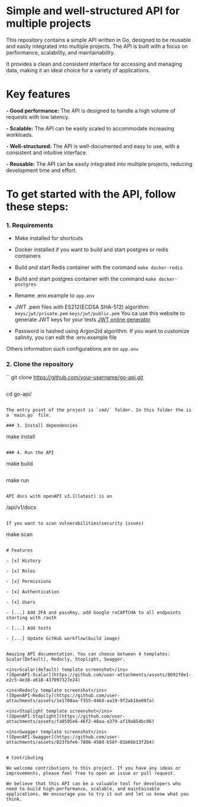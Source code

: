 # Simple and well-structured API for multiple projects

This repository contains a simple API written in Go, designed to be reusable and easily integrated into multiple projects. The API is built with a focus on performance, scalability, and maintainability. 

It provides a clean and consistent interface for accessing and managing data, making it an ideal choice for a variety of applications.


# Key features

**- Good performance:** The API is designed to handle a high volume of requests with low latency.

**- Scalable:** The API can be easily scaled to accommodate increasing workloads.

**- Well-structured:** The API is well-documented and easy to use, with a consistent and intuitive interface.

**- Reusable:** The API can be easily integrated into multiple projects, reducing development time and effort.

# To get started with the API, follow these steps:

### 1. Requirements

  - Make installed for shortcuts

  - Docker installed if you want to build and start postgres or redis containers

  - Build and start Redis container with the command ```make docker-redis```

  - Build and start postgres container with the command ```make docker-postgres```

  - Rename .env.example to ```app.env```

  - JWT .pem files with ES212(ECDSA SHA-512) algorithm: ```keys/jwt/private.pem``` ```keys/jwt/public.pem```
    You ca use this website to generate JWT keys for your tests [JWT online generator](https://jwt-keys.21no.de/) 

  - Password is hashed using Argon2id algorithm. If you want to customize salinity, you can edit the .env.example file


  Others information such configurations are on ```app.env```

### 2. Clone the repository

``
git clone https://github.com/your-username/go-api.git
```

```
cd go-api/
```

The entry point of the project is `cmd/` folder. In this folder the is a `main.go` file.

### 3. Install dependencies

```
make install
```

### 4. Run the API

```
make build
```

```
make run
```

API docs with openAPI v3.1(latest) is on 
```
/api/v1/docs
```

If you want to scan vulnerabilities(security issues)
```
make scan
```

# Features

- [x] History

- [x] Roles

- [x] Permissions

- [x] Authentication

- [x] Users

- [...] Add 2FA and passKey, add Google reCAPTCHA to all endpoints starting with /auth

- [...] Add tests

- [...] Update GitHub workflow(build image)


Amazing API documentation. You can choose between 4 templates: Scalar(Default), Redocly, Stoplight, Swagger. 

<ins>Scalar(default) template screenshot</ins>
![OpenAPI-Scalar](https://github.com/user-attachments/assets/0092f0e1-e2c5-4e38-a618-437097327e24)

<ins>Redocly template screenshot</ins>
![OpenAPI-Redocly](https://github.com/user-attachments/assets/1e1708aa-f355-446d-aa19-9f2ab16e08fa)

<ins>Stoplight template screenshot</ins>
![OpenAPI-Stoplight](https://github.com/user-attachments/assets/fa0595e6-46f2-48aa-a379-af19a854bc06)

<ins>Swagger template screenshot</ins>
![OpenAPI-Swagger](https://github.com/user-attachments/assets/823fbfe6-7886-450d-b58f-81b66b13f2b4)


# Contributing

We welcome contributions to this project. If you have any ideas or improvements, please feel free to open an issue or pull request.

We believe that this API can be a valuable tool for developers who need to build high-performance, scalable, and maintainable applications. We encourage you to try it out and let us know what you think.
